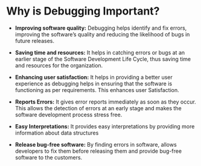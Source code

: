 # Why is Debugging Important?

- **Improving software quality:**
 Debugging helps identify and fix errors, improving the software’s quality and reducing the likelihood of bugs in future releases.

- **Saving time and resources:** It helps in catching errors or bugs at an earlier stage of the Software Development Life Cycle, thus saving time and resources for the organization.

- **Enhancing user satisfaction:**
It helps in providing a better user experience as debugging helps in ensuring that the software is functioning as per requirements. This enhances user Satisfaction.

- **Reports Errors:**
 It gives error reports immediately as soon as they occur. This allows the detection of errors at an early stage and makes the software development process stress free.

- **Easy Interpretations:** 
 It provides easy interpretations by providing more information about data structures

- **Release bug-free software:**
 By finding errors in software, allows developers to fix them before releasing them and provide bug-free software to the customers.
